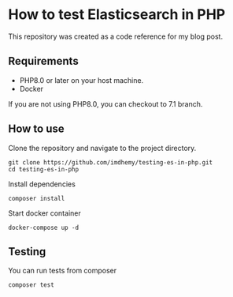 # How to test Elasticsearch in PHP

This repository was created as a code reference for my blog post.

## Requirements

- PHP8.0 or later on your host machine.
- Docker

If you are not using PHP8.0, you can checkout to 7.1 branch.

## How to use

Clone the repository and navigate to the project directory.

```
git clone https://github.com/imdhemy/testing-es-in-php.git
cd testing-es-in-php
```

Install dependencies

```
composer install
```

Start docker container

```
docker-compose up -d
```

## Testing

You can run tests from composer

```
composer test
```
